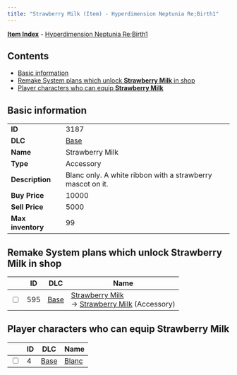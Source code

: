 ```yaml
---
title: "Strawberry Milk (Item) - Hyperdimension Neptunia Re;Birth1"
---
```


[**Item Index**](/neptunia/rb1/item/index.html) - [Hyperdimension Neptunia Re;Birth1](/neptunia/rb1)

## Contents

- [Basic information](#basic-information)
- [Remake System plans which unlock **Strawberry Milk** in shop](#remake-system-plans-which-unlock-strawberry-milk-in-shop)
- [Player characters who can equip **Strawberry Milk**](#player-characters-who-can-equip-strawberry-milk)

## Basic information

|   |   |
| -- | -- |
| **ID** | 3187 |
| **DLC** | [Base](/neptunia/rb1/dlc/1-base.html) |
| **Name** | Strawberry Milk |
| **Type** | Accessory |
| **Description** | Blanc only. A white ribbon with a strawberry mascot on it. |
| **Buy Price** | 10000 |
| **Sell Price** | 5000 |
| **Max inventory** | 99 |

## Remake System plans which unlock **Strawberry Milk** in shop

|    | ID | DLC | Name |
| -- | -- | --- | ---- |
| <input type="checkbox" id="rb1-remake-1-595" class="trackbox" /> | 595 | [Base](/neptunia/rb1/dlc/1-base.html) | [Strawberry Milk](/neptunia/rb1/remake/1-595-strawberry-milk.html)<br />→ [Strawberry Milk](/neptunia/rb1/item/1-3187-strawberry-milk.html) (Accessory) |

## Player characters who can equip **Strawberry Milk**

|    | ID | DLC | Name |
| -- | -- | --- | ---- |
| <input type="checkbox" id="rb1-player-1-4" class="trackbox" /> | 4 | [Base](/neptunia/rb1/dlc/1-base.html) | [Blanc](/neptunia/rb1/player/1-4-blanc.html) |